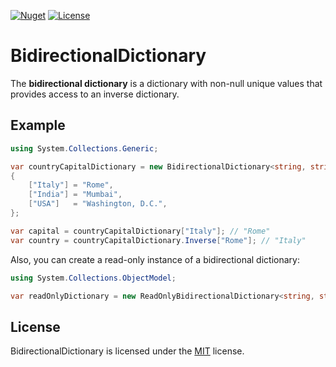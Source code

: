 [![Nuget](https://img.shields.io/nuget/v/BidirectionalDictionary)](https://www.nuget.org/packages/BidirectionalDictionary/)
[![License](https://img.shields.io/github/license/iiKuzmychov/BidirectionalDictionary)](https://github.com/iiKuzmychov/BidirectionalDictionary/blob/master/LICENSE.md)

# BidirectionalDictionary

The **bidirectional dictionary** is a dictionary with non-null unique values that provides access to an inverse dictionary.

## Example

```cs
using System.Collections.Generic;

var countryCapitalDictionary = new BidirectionalDictionary<string, string>()
{
    ["Italy"] = "Rome",
    ["India"] = "Mumbai",
    ["USA"]   = "Washington, D.C.",
};

var capital = countryCapitalDictionary["Italy"]; // "Rome"
var country = countryCapitalDictionary.Inverse["Rome"]; // "Italy"
```

Also, you can create a read-only instance of a bidirectional dictionary:

```cs
using System.Collections.ObjectModel;

var readOnlyDictionary = new ReadOnlyBidirectionalDictionary<string, string>(countryCapitalDictionary);
```

## License

BidirectionalDictionary is licensed under the [MIT](https://github.com/iiKuzmychov/BidirectionalDictionary/blob/master/LICENSE.md) license.
